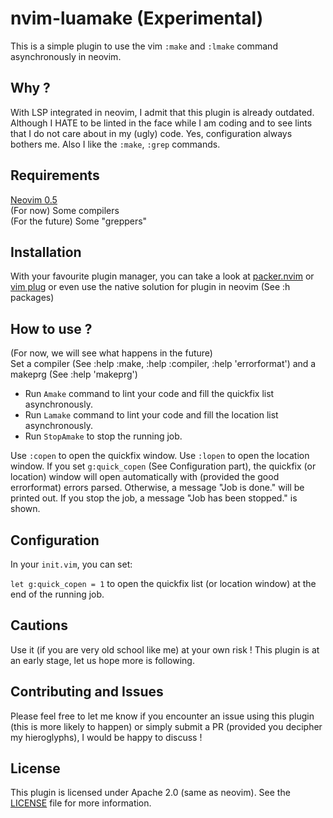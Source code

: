 # nvim-luamake (Experimental)
This is a simple plugin to use the vim `:make` and `:lmake` command
asynchronously in neovim.

## Why ?
With LSP integrated in neovim, I admit that this plugin is already outdated.
Although I HATE to be linted in the face while I am coding and to see lints that
I do not care about in my (ugly) code. Yes, configuration always bothers me.
Also I like the `:make`, `:grep` commands.

## Requirements
[Neovim 0.5](https://github.com/neovim/neovim)  
(For now) Some compilers  
(For the future) Some "greppers"  

## Installation
With your favourite plugin manager, you can take a look at
[packer.nvim](https://github.com/wbthomason/packer.nvim) or
[vim plug](https://github.com/junegunn/vim-plug) or even use the native
solution for plugin in neovim (See :h packages)

## How to use ?
(For now, we will see what happens in the future)  
Set a compiler (See :help :make, :help :compiler, :help 'errorformat') and a
makeprg (See :help 'makeprg')  

- Run `Amake` command to lint your code and fill the quickfix list asynchronously.  
- Run `Lamake` command to lint your code and fill the location list asynchronously.
- Run `StopAmake` to stop the running job.  

Use `:copen` to open the quickfix window. Use `:lopen` to open the location
window. If you set `g:quick_copen` (See Configuration part), the quickfix (or
location) window will open automatically with (provided the good errorformat)
errors parsed. Otherwise, a message "Job is done." will be printed out. If you
stop the job, a message "Job has been stopped." is shown.

## Configuration

In your `init.vim`, you can set:  

`let g:quick_copen = 1` to open the quickfix list (or location window) at the
end of the running job.  

## Cautions
Use it (if you are very old school like me) at your own risk ! This plugin is
at an early stage, let us hope more is following.

## Contributing and Issues
Please feel free to let me know if you encounter an issue using this plugin (this is more
likely to happen) or simply submit a PR (provided you decipher my
hieroglyphs), I would be happy to discuss !

## License
This plugin is licensed under Apache 2.0 (same as neovim). See the
[LICENSE](https://github.com/lmenou/nvim-luamake/blob/master/LICENSE) file for
more information.
